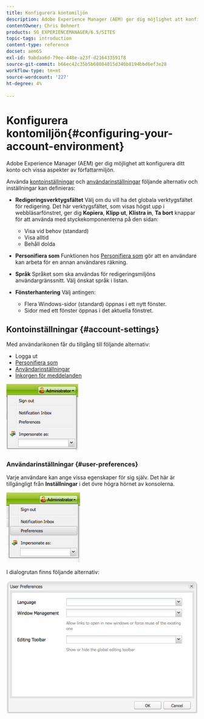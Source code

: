 ```yaml
---
title: Konfigurera kontomiljön
description: Adobe Experience Manager (AEM) ger dig möjlighet att konfigurera ditt konto och vissa aspekter av författarmiljön.
contentOwner: Chris Bohnert
products: SG_EXPERIENCEMANAGER/6.5/SITES
topic-tags: introduction
content-type: reference
docset: aem65
exl-id: 9abdaa6d-79ee-448e-a23f-d216433591f8
source-git-commit: b66ec42c35b5b60804015d340b8194bbd6ef3e28
workflow-type: tm+mt
source-wordcount: '227'
ht-degree: 4%

---
```


# Konfigurera kontomiljön{#configuring-your-account-environment}

Adobe Experience Manager (AEM) ger dig möjlighet att konfigurera ditt konto och vissa aspekter av författarmiljön.

Använda [kontoinställningar](#account-settings) och [användarinställningar](#user-preferences) följande alternativ och inställningar kan definieras:

* **Redigeringsverktygsfältet**
Välj om du vill ha det globala verktygsfältet för redigering. Det här verktygsfältet, som visas högst upp i webbläsarfönstret, ger dig **Kopiera**, **Klipp ut**, **Klistra in**, **Ta bort** knappar för att använda med styckekomponenterna på den sidan:

   * Visa vid behov (standard)
   * Visa alltid
   * Behåll dolda

* **Personifiera som**
Funktionen hos [Personifiera som](/help/sites-administering/security.md#impersonating-another-user) gör att en användare kan arbeta för en annan användares räkning.

* **Språk**
Språket som ska användas för redigeringsmiljöns användargränssnitt. Välj önskat språk i listan.

* **Fönsterhantering**
Välj antingen:

   * Flera Windows-sidor (standard) öppnas i ett nytt fönster.
   * Sidor med ett fönster öppnas i det aktuella fönstret.

## Kontoinställningar {#account-settings}

Med användarikonen får du tillgång till följande alternativ:

* Logga ut
* [Personifiera som](/help/sites-administering/security.md#impersonating-another-user)
* [Användarinställningar](#user-preferences)
* [Inkorgen för meddelanden](/help/sites-classic-ui-authoring/author-env-inbox.md)

![chlimage_1-122](assets/chlimage_1-122.png)

### Användarinställningar {#user-preferences}

Varje användare kan ange vissa egenskaper för sig själv. Det här är tillgängligt från **Inställningar** i det övre högra hörnet av konsolerna.

![screen_shot_2012-02-08at105033am](assets/screen_shot_2012-02-08at105033am.png)

I dialogrutan finns följande alternativ:

![chlimage_1-123](assets/chlimage_1-123.png)
